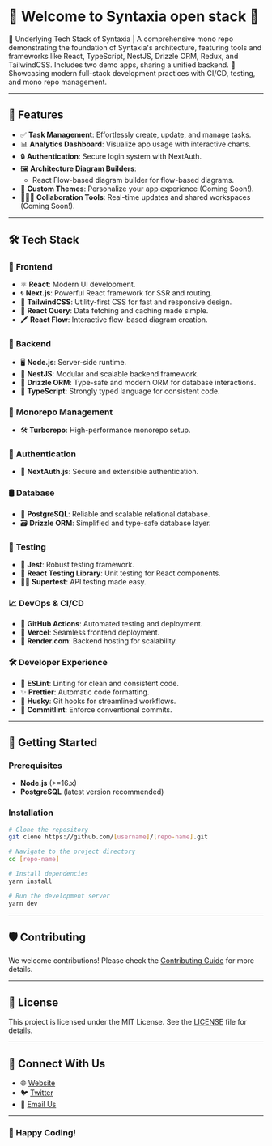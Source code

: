 # 🎉 **Welcome to Syntaxia open stack** 🎉

🔧 Underlying Tech Stack of Syntaxia | A comprehensive mono repo demonstrating the foundation of Syntaxia's architecture, featuring tools and frameworks like React, TypeScript, NestJS, Drizzle ORM, Redux, and TailwindCSS. Includes two demo apps, sharing a unified backend. 🚀 Showcasing modern full-stack development practices with CI/CD, testing, and mono repo management.

---

## 🌟 **Features**

- ✅ **Task Management**: Effortlessly create, update, and manage tasks.
- 📊 **Analytics Dashboard**: Visualize app usage with interactive charts.
- 🔒 **Authentication**: Secure login system with NextAuth.
- 🖼️ **Architecture Diagram Builders**:
  - React Flow-based diagram builder for flow-based diagrams.
- 🌈 **Custom Themes**: Personalize your app experience (Coming Soon!).
- 🧑‍🤝‍🧑 **Collaboration Tools**: Real-time updates and shared workspaces (Coming Soon!).

---

## 🛠️ **Tech Stack**

### 🎨 **Frontend**
- ⚛️ **React**: Modern UI development.
- 🌀 **Next.js**: Powerful React framework for SSR and routing.
- 🌟 **TailwindCSS**: Utility-first CSS for fast and responsive design.
- 🔗 **React Query**: Data fetching and caching made simple.
- 🖍️ **React Flow**: Interactive flow-based diagram creation.

### 🔧 **Backend**
- 🖥️ **Node.js**: Server-side runtime.
- 🍹 **NestJS**: Modular and scalable backend framework.
- 💾 **Drizzle ORM**: Type-safe and modern ORM for database interactions.
- 📜 **TypeScript**: Strongly typed language for consistent code.

### 📂 **Monorepo Management**
- 🛠️ **Turborepo**: High-performance monorepo setup.

### 🔐 **Authentication**
- 🔑 **NextAuth.js**: Secure and extensible authentication.

### 🛢️ **Database**
- 🐘 **PostgreSQL**: Reliable and scalable relational database.
- 🗃️ **Drizzle ORM**: Simplified and type-safe database layer.

### 🧪 **Testing**
- 🧪 **Jest**: Robust testing framework.
- 🧩 **React Testing Library**: Unit testing for React components.
- 🕵️‍♂️ **Supertest**: API testing made easy.

### 📈 **DevOps & CI/CD**
- 🤖 **GitHub Actions**: Automated testing and deployment.
- 🚀 **Vercel**: Seamless frontend deployment.
- 📡 **Render.com**: Backend hosting for scalability.

### 🛠️ **Developer Experience**
- 💅 **ESLint**: Linting for clean and consistent code.
- ✨ **Prettier**: Automatic code formatting.
- 🐾 **Husky**: Git hooks for streamlined workflows.
- 🚦 **Commitlint**: Enforce conventional commits.

---

## 🚀 **Getting Started**

### Prerequisites

- **Node.js** (>=16.x)
- **PostgreSQL** (latest version recommended)

### Installation

```bash
# Clone the repository
git clone https://github.com/[username]/[repo-name].git

# Navigate to the project directory
cd [repo-name]

# Install dependencies
yarn install

# Run the development server
yarn dev
```

---

## 🛡️ **Contributing**

We welcome contributions! Please check the [Contributing Guide](CONTRIBUTING.md) for more details.

---

## 📜 **License**

This project is licensed under the MIT License. See the [LICENSE](LICENSE) file for details.

---

## 🤝 **Connect With Us**

- 🌐 [Website](https://yourappwebsite.com)
- 🐦 [Twitter](https://twitter.com/yourapp)
- 📧 [Email Us](mailto:contact@yourapp.com)

---

### **🚀 Happy Coding!**

